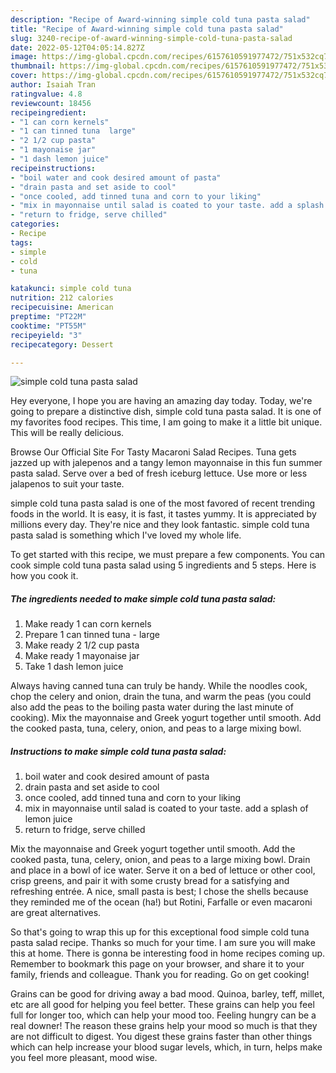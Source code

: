 ```yaml
---
description: "Recipe of Award-winning simple cold tuna pasta salad"
title: "Recipe of Award-winning simple cold tuna pasta salad"
slug: 3240-recipe-of-award-winning-simple-cold-tuna-pasta-salad
date: 2022-05-12T04:05:14.827Z
image: https://img-global.cpcdn.com/recipes/6157610591977472/751x532cq70/simple-cold-tuna-pasta-salad-recipe-main-photo.jpg
thumbnail: https://img-global.cpcdn.com/recipes/6157610591977472/751x532cq70/simple-cold-tuna-pasta-salad-recipe-main-photo.jpg
cover: https://img-global.cpcdn.com/recipes/6157610591977472/751x532cq70/simple-cold-tuna-pasta-salad-recipe-main-photo.jpg
author: Isaiah Tran
ratingvalue: 4.8
reviewcount: 18456
recipeingredient:
- "1 can corn kernels"
- "1 can tinned tuna  large"
- "2 1/2 cup pasta"
- "1 mayonaise jar"
- "1 dash lemon juice"
recipeinstructions:
- "boil water and cook desired amount of pasta"
- "drain pasta and set aside to cool"
- "once cooled, add tinned tuna and corn to your liking"
- "mix in mayonnaise until salad is coated to your taste. add a splash of lemon juice"
- "return to fridge, serve chilled"
categories:
- Recipe
tags:
- simple
- cold
- tuna

katakunci: simple cold tuna 
nutrition: 212 calories
recipecuisine: American
preptime: "PT22M"
cooktime: "PT55M"
recipeyield: "3"
recipecategory: Dessert

---
```



![simple cold tuna pasta salad](https://img-global.cpcdn.com/recipes/6157610591977472/751x532cq70/simple-cold-tuna-pasta-salad-recipe-main-photo.jpg)

Hey everyone, I hope you are having an amazing day today. Today, we're going to prepare a distinctive dish, simple cold tuna pasta salad. It is one of my favorites food recipes. This time, I am going to make it a little bit unique. This will be really delicious.

Browse Our Official Site For Tasty Macaroni Salad Recipes. Tuna gets jazzed up with jalepenos and a tangy lemon mayonnaise in this fun summer pasta salad. Serve over a bed of fresh iceburg lettuce. Use more or less jalapenos to suit your taste.

simple cold tuna pasta salad is one of the most favored of recent trending foods in the world. It is easy, it is fast, it tastes yummy. It is appreciated by millions every day. They're nice and they look fantastic. simple cold tuna pasta salad is something which I've loved my whole life.


To get started with this recipe, we must prepare a few components. You can cook simple cold tuna pasta salad using 5 ingredients and 5 steps. Here is how you cook it.

<!--inarticleads1-->

##### The ingredients needed to make simple cold tuna pasta salad:

1. Make ready 1 can corn kernels
1. Prepare 1 can tinned tuna - large
1. Make ready 2 1/2 cup pasta
1. Make ready 1 mayonaise jar
1. Take 1 dash lemon juice


Always having canned tuna can truly be handy. While the noodles cook, chop the celery and onion, drain the tuna, and warm the peas (you could also add the peas to the boiling pasta water during the last minute of cooking). Mix the mayonnaise and Greek yogurt together until smooth. Add the cooked pasta, tuna, celery, onion, and peas to a large mixing bowl. 

<!--inarticleads2-->

##### Instructions to make simple cold tuna pasta salad:

1. boil water and cook desired amount of pasta
1. drain pasta and set aside to cool
1. once cooled, add tinned tuna and corn to your liking
1. mix in mayonnaise until salad is coated to your taste. add a splash of lemon juice
1. return to fridge, serve chilled


Mix the mayonnaise and Greek yogurt together until smooth. Add the cooked pasta, tuna, celery, onion, and peas to a large mixing bowl. Drain and place in a bowl of ice water. Serve it on a bed of lettuce or other cool, crisp greens, and pair it with some crusty bread for a satisfying and refreshing entrée. A nice, small pasta is best; I chose the shells because they reminded me of the ocean (ha!) but Rotini, Farfalle or even macaroni are great alternatives. 

So that's going to wrap this up for this exceptional food simple cold tuna pasta salad recipe. Thanks so much for your time. I am sure you will make this at home. There is gonna be interesting food in home recipes coming up. Remember to bookmark this page on your browser, and share it to your family, friends and colleague. Thank you for reading. Go on get cooking!

Grains can be good for driving away a bad mood. Quinoa, barley, teff, millet, etc are all good for helping you feel better. These grains can help you feel full for longer too, which can help your mood too. Feeling hungry can be a real downer! The reason these grains help your mood so much is that they are not difficult to digest. You digest these grains faster than other things which can help increase your blood sugar levels, which, in turn, helps make you feel more pleasant, mood wise.
